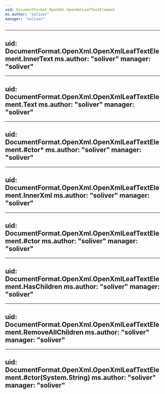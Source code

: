 ```yaml
---
uid: DocumentFormat.OpenXml.OpenXmlLeafTextElement
ms.author: "soliver"
manager: "soliver"
---
```


---
uid: DocumentFormat.OpenXml.OpenXmlLeafTextElement.InnerText
ms.author: "soliver"
manager: "soliver"
---

---
uid: DocumentFormat.OpenXml.OpenXmlLeafTextElement.Text
ms.author: "soliver"
manager: "soliver"
---

---
uid: DocumentFormat.OpenXml.OpenXmlLeafTextElement.#ctor*
ms.author: "soliver"
manager: "soliver"
---

---
uid: DocumentFormat.OpenXml.OpenXmlLeafTextElement.InnerXml
ms.author: "soliver"
manager: "soliver"
---

---
uid: DocumentFormat.OpenXml.OpenXmlLeafTextElement.#ctor
ms.author: "soliver"
manager: "soliver"
---

---
uid: DocumentFormat.OpenXml.OpenXmlLeafTextElement.HasChildren
ms.author: "soliver"
manager: "soliver"
---

---
uid: DocumentFormat.OpenXml.OpenXmlLeafTextElement.RemoveAllChildren
ms.author: "soliver"
manager: "soliver"
---

---
uid: DocumentFormat.OpenXml.OpenXmlLeafTextElement.#ctor(System.String)
ms.author: "soliver"
manager: "soliver"
---
